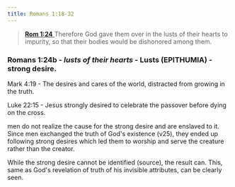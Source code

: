 ```yaml
---
title: Romans 1:18-32
---
```


> [**Rom 1:24** ](verseid:45.1.24) Therefore God gave them over in the lusts of their hearts to impurity, so that their bodies would be dishonored among them.

### Romans 1:24b - *lusts of their hearts* - Lusts (EPITHUMIA) - strong desire. 

Mark 4:19 - The desires and cares of the world, distracted from growing in the truth.

Luke 22:15 - Jesus strongly desired to celebrate the passover before dying on the cross. 

men do not realize the cause for the strong desire and are enslaved to it. Since men exchanged the truth of God's existence (v25), they ended up following strong desires which led them to worship and serve the creature rather than the creator. 

While the strong desire cannot be identified (source), the result can. This, same as God's revelation of truth of his invisible attributes, can be clearly seen. 